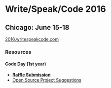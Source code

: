 # Write/Speak/Code 2016
## Chicago: June 15-18
[2016.writespeakcode.com](https://2016.writespeakcode.com/)

### Resources

#### Code Day (1st year)

* **[Raffle Submission](http://goo.gl/forms/epwDymBxWIQ2rEY33)**
* [Open Source Project Suggestions](./open-source-projects.md)
